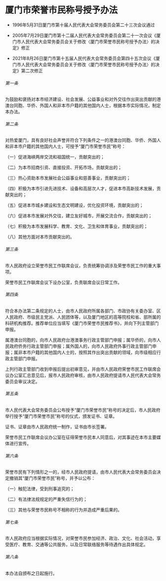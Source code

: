 # 厦门市荣誉市民称号授予办法

- 1996年5月31日厦门市第十届人民代表大会常务委员会第二十三次会议通过

- 2005年7月29日厦门市第十二届人民代表大会常务委员会第二十一次会议《厦门市人民代表大会常务委员会关于修改〈厦门市荣誉市民称号授予办法〉的决定》修正

- 2021年8月26日厦门市第十五届人民代表大会常务委员会第四十五次会议《厦门市人民代表大会常务委员会关于修改〈厦门市荣誉市民称号授予办法〉的决定》第二次修正

<!-- INFO END -->

###### 第一条

为鼓励和褒扬对本市经济建设、社会发展、公益事业和对外交往作出突出贡献的港澳台同胞、华侨、外国人和非本市户籍的其他国内人士，根据本市实际情况，制定本办法。

###### 第二条

对热爱厦门，具有良好社会声誉并符合下列条件之一的港澳台同胞、华侨、外国人和非本市户籍的其他国内人士，可授予“厦门市荣誉市民”称号：

（一）促进海峡两岸交流和祖国统一，贡献突出的；

（二）为本市招商引资、直接投资、开拓市场，贡献突出的；

（三）热心资助本市发展社会公益事业和慈善事业，贡献突出的；

（四）积极为本市引进先进技术、设备和高层次人才，促进本市高新技术发展，贡献突出的；

（五）促进本市城乡建设和生态文明建设，优化投资环境，贡献突出的；

（六）促进本市发展对外交往，建立友好城市，开展交流合作，贡献突出的；

（七）积极为本市发展科学、教育、文化、卫生和体育事业，贡献突出的；

（八）其他方面对本市贡献突出的。

###### 第三条

市人民政府设立荣誉市民工作联席会议，负责统筹协调涉及荣誉市民工作的重大事项。

荣誉市民工作联席会议下设办公室，负责联席会议日常工作。

###### 第四条

符合本办法第二条规定的人士，由市人民政府所属各部门、市政协有关委办室、区人民政府、市级民主党派、人民团体等，以及厦门地区的高等院校和省、部所属的科研机构推荐。推荐单位应当填写《厦门市荣誉市民推荐书》，并向下列主管部门申报。

属港澳台同胞的，向市人民政府台港澳事务行政主管部门申报；属华侨的，向市人民政府侨务行政主管部门申报；属外国人的，向市人民政府外事行政主管部门申报；属非本市户籍的其他国内人士的，按照其作出突出贡献的领域，向市级相应行政主管部门申报。

上列行政主管部门收到申报后提出初审意见，并由市人民政府荣誉市民工作联席会议办公室汇总意见后，报市人民政府审核，由市人民政府提请市人民代表大会常务委员会审议决定。

###### 第五条

市人民代表大会常务委员会公布授予“厦门市荣誉市民”称号的决定后，市人民政府举行授予“厦门市荣誉市民”称号的仪式，颁发证书、证章。

证书、证章由市人民政府统一制作，证书由市长签署。

荣誉市民工作联席会议办公室在征得荣誉市民本人同意后，对其事迹在本市主要媒体进行宣传。

###### 第六条

荣誉市民有下列情形之一的，经市人民政府提请，由市人民代表大会常务委员会决定撤销其“厦门市荣誉市民”称号，并予以公布：

（一）触犯法律，受到刑事追究的；

（二）有法律法规规定的严重失信行为的；

（三）其他与荣誉市民称号不相称的行为并造成严重后果的。

###### 第七条

市人民政府应当根据实际情况，对荣誉市民参加经济、政治、文化、社会活动，享受医疗、教育、交通等公共服务，以及日常联络服务等待遇作出具体规定。

###### 第八条

本办法自颁布之日起施行。
